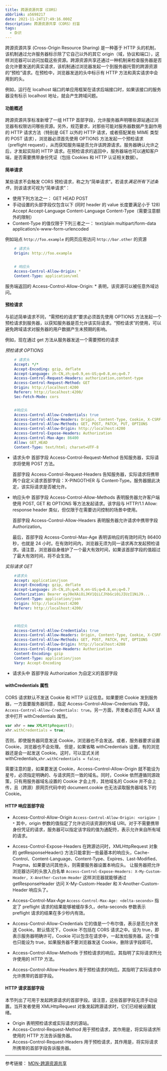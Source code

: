 ```yaml
---
title: 跨源资源共享（CORS）
abbrlink: a5698217
date: 2021-11-24T17:49:16.000Z
description: 跨源资源共享（CORS）扫盲
tags:
  - 杂识
---
```


跨源资源共享 (Cross-Origin Resource Sharing) 是一种基于 HTTP 头的机制，该机制通过允许服务器标示除了它自己以外的其它 origin（域，协议和端口），这样浏览器可以访问加载这些资源。跨源资源共享还通过一种机制来检查服务器是否会允许要发送的真实请求，该机制通过浏览器发起一个到服务器托管的跨源资源的“预检”请求。在预检中，浏览器发送的头中标示有 HTTP 方法和真实请求中会用到的头。

<!-- more -->

例如，运行在 localhost 端口的单应用框架在请求后端接口时，如果该接口的服务器没有标示 localhost 地址，就会产生跨域问题。

#### 功能概述

跨源资源共享标准新增了一组 HTTP 首部字段，允许服务器声明哪些源站通过浏览器有权限访问哪些资源。另外，规范要求，对那些可能对服务器数据产生副作用的 HTTP 请求方法（特别是 GET 以外的 HTTP 请求，或者搭配某些 MIME 类型的 POST 请求），浏览器必须首先使用 OPTIONS 方法发起一个预检请求（preflight request），从而获知服务端是否允许该跨源请求。服务器确认允许之后，才发起实际的 HTTP 请求。在预检请求的返回中，服务器端也可以通知客户端，是否需要携带身份凭证（包括 Cookies 和 HTTP 认证相关数据）。

#### 简单请求

某些请求不会触发 CORS 预检请求，称之为“简单请求”。若请求*满足所有下述条件*，则该请求可视为“简单请求”：

- 使用下列方法之一：
  GET
  HEAD
  POST
- 手动设置的头部字段仅包含以下 (同时 header 的 value 长度要满足小于 128)
  Accept
  Accept-Language
  Content-Language
  Content-Type（需要注意额外的限制）
- Content-Type 的值仅限于下列三者之一：
  text/plain
  multipart/form-data
  application/x-www-form-urlencoded

例如站点 `http://foo.example` 的网页应用访问 `http://bar.other` 的资源

```yaml
    # 请求头
    Origin: http://foo.example


    # 响应头
    Access-Control-Allow-Origin: *
    Content-Type: application/xml
```

服务端返回的 Access-Control-Allow-Origin: \* 表明，该资源可以被任意外域访问。

#### 预检请求

与前述简单请求不同，“需预检的请求”要求必须首先使用 OPTIONS 方法发起一个预检请求到服务器，以获知服务器是否允许该实际请求。“预检请求”的使用，可以避免跨域请求对服务器的用户数据产生未预期的影响。

例如，现在通过 get 方法从服务器发送一个需要预检的请求

_预检请求 OPTIONS_

```yaml
    # 请求头
    Accept: */*
    Accept-Encoding: gzip, deflate
    Accept-Language: zh-CN,zh;q=0.9,en-US;q=0.8,en;q=0.7
    Access-Control-Request-Headers: authorization,content-type
    Access-Control-Request-Method: GET
    Origin: http://localhost:4200
    Referer: http://localhost:4200/
    Sec-Fetch-Mode: cors


    #响应头
    Access-Control-Allow-Credentials: true
    Access-Control-Allow-Headers: Origin, Content-Type, Cookie, X-CSRF-TOKEN, Accept, Authorization, X-XSRF-TOKEN, X-Requested-With, enctype
    Access-Control-Allow-Methods: GET, POST, PATCH, PUT, OPTIONS
    Access-Control-Allow-Origin: http://localhost:4200
    Access-Control-Expose-Headers: Authorization
    Access-Control-Max-Age: 86400
    Allow: GET,HEAD
    Content-Type: text/html; charset=UTF-8

```

- 请求头中
  首部字段 Access-Control-Request-Method 告知服务器，实际请求将使用 POST 方法。

  首部字段 Access-Control-Request-Headers 告知服务器，实际请求将携带两个自定义请求首部字段：X-PINGOTHER 与 Content-Type。服务器据此决定，该实际请求是否被允许。

- 响应头中
  首部字段 Access-Control-Allow-Methods 表明服务器允许客户端使用 POST, GET 和 OPTIONS 等方法发起请求。该字段与 HTTP/1.1 Allow: response header 类似，但仅限于在需要访问控制的场景中使用。

  首部字段 Access-Control-Allow-Headers 表明服务器允许请求中携带字段 Authorization。

  最后，首部字段 Access-Control-Max-Age 表明该响应的有效时间为 86400 秒，也就是 24 小时。在有效时间内，浏览器无须为同一请求再次发起预检请求。请注意，浏览器自身维护了一个最大有效时间，如果该首部字段的值超过了最大有效时间，将不会生效。

_实际请求 GET_

```yaml
    #请求头
    Accept: application/json
    Accept-Encoding: gzip, deflate
    Accept-Language: zh-CN,zh;q=0.9,en-US;q=0.8,en;q=0.7
    Authorization: Bearer eyJ0eXAiOiJKV1QiLCJhbGciOiJIUzI1NiJ9...
    Content-Type: application/json
    Origin: http://localhost:4200
    Referer: http://localhost:4200/



    #响应头
    Access-Control-Allow-Credentials: true
    Access-Control-Allow-Headers: Origin, Content-Type, Cookie, X-CSRF-TOKEN, Accept, Authorization, X-XSRF-TOKEN, X-Requested-With, enctype
    Access-Control-Allow-Methods: GET, POST, PATCH, PUT, OPTIONS
    Access-Control-Allow-Origin: http://localhost:4200
    Access-Control-Expose-Headers: Authorization
    Content-Encoding: gzip
    Content-Type: application/json
    Vary: Accept-Encoding

```

- 请求头中
  首部字段 Authorization 为自定义的首部字段

#### withCredentials 属性

CORS 请求默认不发送 Cookie 和 HTTP 认证信息。如果要把 Cookie 发到服务器，一方面要服务器同意，指定 Access-Control-Allow-Credentials 字段，`Access-Control-Allow-Credentials: true`。另一方面，开发者必须在 AJAX 请求中打开 withCredentials 属性。

```JavaScript
var xhr = new XMLHttpRequest();
xhr.withCredentials = true;
```

否则，即使服务器同意发送 Cookie，浏览器也不会发送。或者，服务器要求设置 Cookie，浏览器也不会处理。
但是，如果省略 withCredentials 设置，有的浏览器还是会一起发送 Cookie。这时，可以显式关闭 withCredentials,`xhr.withCredentials = false;`

需要注意的是，如果要发送 Cookie，Access-Control-Allow-Origin 就不能设为星号，必须指定明确的、与请求网页一致的域名。同时，Cookie 依然遵循同源政策，只有用服务器域名设置的 Cookie 才会上传，其他域名的 Cookie 并不会上传，且（跨源）原网页代码中的 document.cookie 也无法读取服务器域名下的 Cookie。

#### HTTP 响应首部字段

- Access-Control-Allow-Origin
  `Access-Control-Allow-Origin: <origin> | *`
  其中，origin 参数的值指定了允许访问该资源的外域 URI。对于不需要携带身份凭证的请求，服务器可以指定该字段的值为通配符，表示允许来自所有域的请求。

- Access-Control-Expose-Headers
  在跨源访问时，XMLHttpRequest 对象的 getResponseHeader() 方法只能拿到一些最基本的响应头，Cache-Control、Content-Language、Content-Type、Expires、Last-Modified、Pragma，如果要访问其他头，则需要服务器设置本响应头。
  让服务器把允许浏览器访问的头放入白名单
  `Access-Control-Expose-Headers: X-My-Custom-Header, X-Another-Custom-Header`
  这样浏览器就能够通过 getResponseHeader 访问 X-My-Custom-Header 和 X-Another-Custom-Header 响应头了。

- Access-Control-Max-Age
  `Access-Control-Max-Age: <delta-seconds>`
  指定了 preflight 请求的结果能够被缓存多久，delta-seconds 参数表示 preflight 请求的结果在多少秒内有效。

- Access-Control-Allow-Credentials
  它的值是一个布尔值，表示是否允许发送 Cookie。默认情况下，Cookie 不包括在 CORS 请求之中。设为 true，即表示服务器明确许可，Cookie 可以包含在请求中，一起发给服务器。这个值也只能设为 true，如果服务器不要浏览器发送 Cookie，删除该字段即可。

- Access-Control-Allow-Methods
  于预检请求的响应。其指明了实际请求所允许使用的 HTTP 方法。

- Access-Control-Allow-Headers
  用于预检请求的响应。其指明了实际请求中允许携带的首部字段。

#### HTTP 请求首部字段

本节列出了可用于发起跨源请求的首部字段。请注意，这些首部字段无须手动设置。当开发者使用 XMLHttpRequest 对象发起跨源请求时，它们已经被设置就绪。

- Origin 表明预检请求或实际请求的源站。
- Access-Control-Request-Method 用于预检请求，其作用是，将实际请求所使用的 HTTP 方法告诉服务器。
- Access-Control-Request-Headers 用于预检请求，其作用是，将实际请求所携带的首部字段告诉服务器。

---

参考链接：
[MDN-跨源资源共享](https://developer.mozilla.org/zh-CN/docs/Web/HTTP/CORS)
